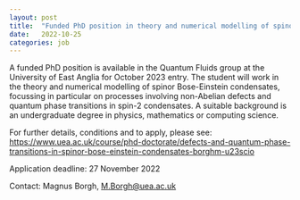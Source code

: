 ```yaml
---
layout: post
title:  "Funded PhD position in theory and numerical modelling of spinor Bose-Einstein condensates (East Anglia)"
date:   2022-10-25
categories: job
---
```

A funded PhD position is available in the Quantum Fluids group at the University of East Anglia for October 2023 entry. The student will work in the theory and numerical modelling of spinor Bose-Einstein condensates, focussing in particular on processes involving non-Abelian defects and quantum phase transitions in spin-2 condensates. A suitable background is an undergraduate degree in physics, mathematics or computing science.

For further details, conditions and to apply, please see: https://www.uea.ac.uk/course/phd-doctorate/defects-and-quantum-phase-transitions-in-spinor-bose-einstein-condensates-borghm-u23scio

Application deadline: 27 November 2022

Contact: Magnus Borgh, M.Borgh@uea.ac.uk
